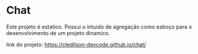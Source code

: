 # Chat

Este projeto é estatico. Possui o intuido de agregação como esboço para o desenvolvimento de um projeto dinamico.

link do projeto: https://cledilson-devcode.github.io/chat/

